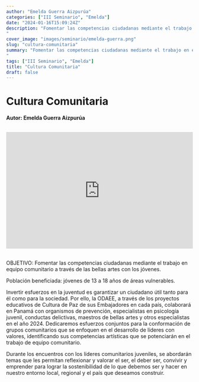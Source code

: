 ```yaml
---
author: "Emelda Guerra Aizpurúa"
categories: ["III Seminario", "Emelda"]
date: "2024-01-16T15:09:24Z"
description: "Fomentar las competencias ciudadanas mediante el trabajo en equipo comunitario a través de las bellas artes con los jóvenes.
"
cover_image: "images/seminario/emelda-guerra.png"
slug: "cultura-comunitaria"
summary: "Fomentar las competencias ciudadanas mediante el trabajo en equipo comunitario a través de las bellas artes con los jóvenes.
"
tags: ["III Seminario", "Emelda"]
title: "Cultura Comunitaria"
draft: false
---
```


# Cultura Comunitaria

<div style="display: flex; justify-content: flex-start; font-weight: bold; margin-bottom: 30px;"> 
Autor: Emelda Guerra Aizpurúa
</div>

<div style="display: flex; justify-content: center; margin-bottom: 30px;">
<iframe width="560" height="315" src="https://www.youtube.com/embed/o-q1XxMnQfg?si=Npzy69BSWthAoK-U" title="YouTube video player" frameborder="0" allow="accelerometer; autoplay; clipboard-write; encrypted-media; gyroscope; picture-in-picture; web-share" allowfullscreen></iframe>
</div>

OBJETIVO: Fomentar las competencias ciudadanas mediante el trabajo en equipo comunitario a través de las bellas artes con los jóvenes.

Población beneficiada: jóvenes de 13 a 18 años de áreas vulnerables.

Invertir esfuerzos en la juventud es garantizar un ciudadano útil tanto para él como para la sociedad. Por ello, la ODAEE, a través de los proyectos educativos de Cultura de Paz de sus Embajadores en cada país, colaborará en Panamá con organismos de prevención, especialistas en psicología juvenil, conductas delictivas, maestros de bellas artes y otros especialistas en el año 2024. Dedicaremos esfuerzos conjuntos para la conformación de grupos comunitarios que se enfoquen en el desarrollo de líderes con valores, identificando sus competencias artísticas que se potenciarán en el trabajo de equipo comunitario.

Durante los encuentros con los líderes comunitarios juveniles, se abordarán temas que les permitan reflexionar y valorar el ser, el deber ser, convivir y emprender para lograr la sostenibilidad de lo que debemos ser y hacer en nuestro entorno local, regional y el país que deseamos construir.